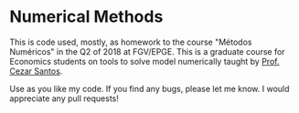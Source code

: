 # Numerical Methods
This is code used, mostly, as homework to the course "Métodos Numéricos" in the Q2 of 2018 at FGV/EPGE. This is a graduate course for Economics students on tools to solve model numerically taught by [Prof. Cezar Santos](https://sites.google.com/site/czrsantos/).

Use as you like my code. If you find any bugs, please let me know. I would appreciate any pull requests!
